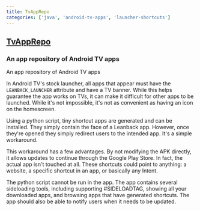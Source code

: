 ```yaml
---
title: TvAppRepo
categories: ['java', 'android-tv-apps', 'launcher-shortcuts']
---
```

## [TvAppRepo](https://github.com/ITVlab/TvAppRepo)

### An app repository of Android TV apps

An app repository of Android TV apps

In Android TV's stock launcher, all apps that appear must have the `LEANBACK_LAUNCHER` attribute and have a TV banner. While this helps
guarantee the app works on TVs, it can make it difficult for other apps to be launched. While it's not impossible, it's not as convenient as
having an icon on the homescreen.

Using a python script, tiny shortcut apps are generated and can be installed. They simply contain the face of a Leanback app. However, once
they're opened they simply redirect users to the intended app. It's a simple workaround.

This workaround has a few advantages. By not modifying the APK directly, it allows updates to continue through the Google Play Store.
In fact, the actual app isn't touched at all. These shortcuts could point to anything: a website, a specific shortcut in an app,
or basically any Intent.

The python script cannot be run in the app. The app contains several sideloading tools, including supporting #SIDELOADTAG, showing all your
downloaded apps, and browsing apps that have generated shortcuts. The app should also be able to notify users when it needs to be updated.

